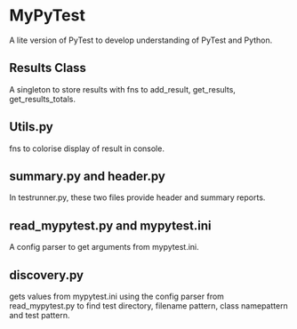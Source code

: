 # MyPyTest

A lite version of PyTest to develop understanding of PyTest and Python.

## Results Class

A singleton to store results with fns to add_result, get_results, get_results_totals.

## Utils.py

fns to colorise display of result in console.

## summary.py and header.py

In testrunner.py, these two files provide header and summary reports.

## read_mypytest.py and mypytest.ini

A config parser to get arguments from mypytest.ini.

## discovery.py 

gets values from mypytest.ini using the config parser from read_mypytest.py to find test directory, filename pattern, class namepattern and test pattern.